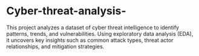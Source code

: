 # Cyber-threat-analysis-
This project analyzes a dataset of cyber threat intelligence to identify patterns, trends, and vulnerabilities. Using exploratory data analysis (EDA), it uncovers key insights such as common attack types, threat actor relationships, and mitigation strategies. 
